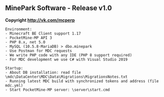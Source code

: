 ## MinePark Software - Release v1.0

__Copyright http://vk.com/mcperp__



```
Environment:
- Minecraft BE Client support 1.17
- PocketMine-MP API 3
- PHP 8.x, net 5.0
- MySQL (10.5.8-MariaDB) > dbo.minepark
- Use Postman for MDC requests
- We write PHP code with any IDE (PHP 8 support required)
- For MDC development we use C# with Visual Studio 2019
```

```
Startup:
- About DB installation: read file \mdc\DataCenter\MDC\Data\Migrations\MigrationsNotes.txt
- Running latest MDC build with synchronized tokens and address (file mdc.yml)
- Start PocketMine-MP server: \server\start.cmd
```
